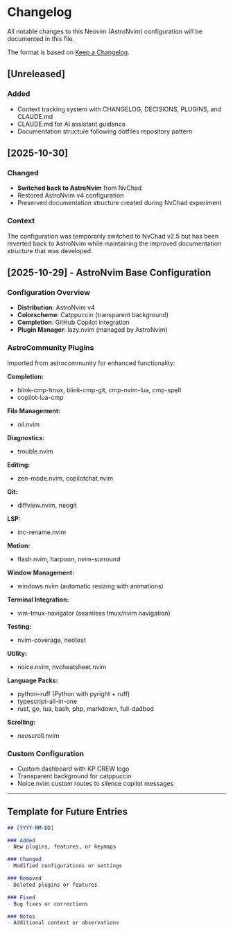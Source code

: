 # Changelog

All notable changes to this Neovim (AstroNvim) configuration will be documented in this file.

The format is based on [Keep a Changelog](https://keepachangelog.com/en/1.0.0/).

## [Unreleased]

### Added
- Context tracking system with CHANGELOG, DECISIONS, PLUGINS, and CLAUDE.md
- CLAUDE.md for AI assistant guidance
- Documentation structure following dotfiles repository pattern

## [2025-10-30]

### Changed
- **Switched back to AstroNvim** from NvChad
- Restored AstroNvim v4 configuration
- Preserved documentation structure created during NvChad experiment

### Context
The configuration was temporarily switched to NvChad v2.5 but has been reverted back to AstroNvim while maintaining the improved documentation structure that was developed.

## [2025-10-29] - AstroNvim Base Configuration

### Configuration Overview
- **Distribution**: AstroNvim v4
- **Colorscheme**: Catppuccin (transparent background)
- **Completion**: GitHub Copilot integration
- **Plugin Manager**: lazy.nvim (managed by AstroNvim)

### AstroCommunity Plugins
Imported from astrocommunity for enhanced functionality:

**Completion:**
- blink-cmp-tmux, blink-cmp-git, cmp-nvim-lua, cmp-spell
- copilot-lua-cmp

**File Management:**
- oil.nvim

**Diagnostics:**
- trouble.nvim

**Editing:**
- zen-mode.nvim, copilotchat.nvim

**Git:**
- diffview.nvim, neogit

**LSP:**
- inc-rename.nvim

**Motion:**
- flash.nvim, harpoon, nvim-surround

**Window Management:**
- windows.nvim (automatic resizing with animations)

**Terminal Integration:**
- vim-tmux-navigator (seamless tmux/nvim navigation)

**Testing:**
- nvim-coverage, neotest

**Utility:**
- noice.nvim, nvcheatsheet.nvim

**Language Packs:**
- python-ruff (Python with pyright + ruff)
- typescript-all-in-one
- rust, go, lua, bash, php, markdown, full-dadbod

**Scrolling:**
- neoscroll.nvim

### Custom Configuration
- Custom dashboard with KP CREW logo
- Transparent background for catppuccin
- Noice.nvim custom routes to silence copilot messages

---

## Template for Future Entries

```markdown
## [YYYY-MM-DD]

### Added
- New plugins, features, or keymaps

### Changed
- Modified configurations or settings

### Removed
- Deleted plugins or features

### Fixed
- Bug fixes or corrections

### Notes
- Additional context or observations
```
